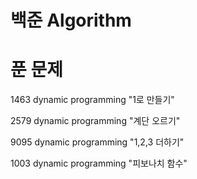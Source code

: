 # 백준 Algorithm

# 푼 문제
1463 dynamic programming "1로 만들기"

2579 dynamic programming "계단 오르기"

9095 dynamic programming "1,2,3 더하기"

1003 dynamic programming "피보나치 함수"
